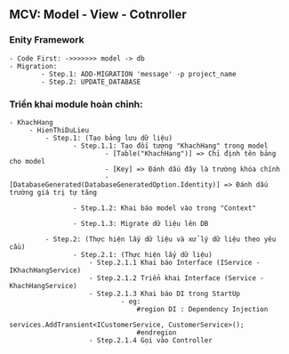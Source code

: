 ## MCV: Model - View - Cotnroller

### Enity Framework
	- Code First: ->>>>>>> model -> db
	- Migration:
			- Step.1: ADD-MIGRATION 'message' -p project_name
			- Step.2: UPDATE_DATABASE
			
### Triển khai module hoàn chỉnh:
	- KhachHang
	     - HienThiDuLieu
			 - Step.1: (Tạo bảng lưu dữ liệu)
					- Step.1.1: Tạo đối tượng "KhachHang" trong model
							- [Table("KhachHang")] => Chỉ định tên bảng cho model
							- [Key] => Đánh dấu đây là trường khóa chính
							- [DatabaseGenerated(DatabaseGeneratedOption.Identity)] => Đánh dấu trường giá trị tự tăng
					
					- Step.1.2: Khai báo model vào trong "Context"
					
					- Step.1.3: Migrate dữ liệu lên DB
			 
			 - Step.2: (Thực hiện lấy dữ liệu và xử lý dữ liệu theo yêu cầu)
					- Step.2.1: (Thực hiện lấy dữ liệu)
						- Step.2.1.1 Khai báo Interface (IService - IKhachHangService) 
						- Step.2.1.2 Triển khai Interface (Service - KhachHangService) 
						- Step.2.1.3 Khai báo DI trong StartUp 
								- eg: 
									#region DI : Dependency Injection
										services.AddTransient<ICustomerService, CustomerService>();
									#endregion
						- Step.2.1.4 Gọi vào Controller 